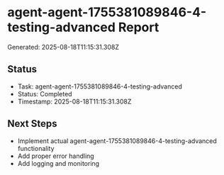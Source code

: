 # agent-agent-1755381089846-4-testing-advanced Report

Generated: 2025-08-18T11:15:31.308Z

## Status
- Task: agent-agent-1755381089846-4-testing-advanced
- Status: Completed
- Timestamp: 2025-08-18T11:15:31.308Z

## Next Steps
- Implement actual agent-agent-1755381089846-4-testing-advanced functionality
- Add proper error handling
- Add logging and monitoring
